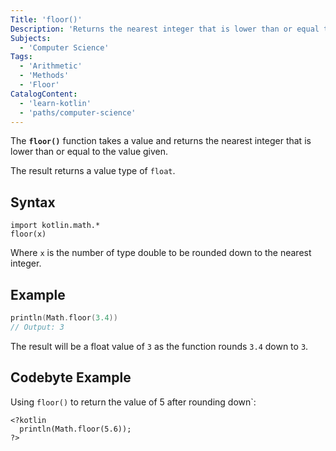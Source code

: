 ```yaml
---
Title: 'floor()'
Description: 'Returns the nearest integer that is lower than or equal to the value passed.'
Subjects:
  - 'Computer Science'
Tags:
  - 'Arithmetic'
  - 'Methods'
  - 'Floor'
CatalogContent:
  - 'learn-kotlin'
  - 'paths/computer-science'
---
```


The **`floor()`** function takes a value and returns the nearest integer that is lower than or equal to the value given.

The result returns a value type of `float`.

## Syntax

```pseudo
import kotlin.math.*
floor(x)
```

Where `x` is the number of type double to be rounded down to the nearest integer.

## Example

```kotlin
println(Math.floor(3.4))
// Output: 3
```

The result will be a float value of `3` as the function rounds `3.4` down to `3`.

## Codebyte Example

Using `floor()` to return the value of 5 after rounding down`:

```codebyte/kotlin
<?kotlin
  println(Math.floor(5.6));
?>
```

